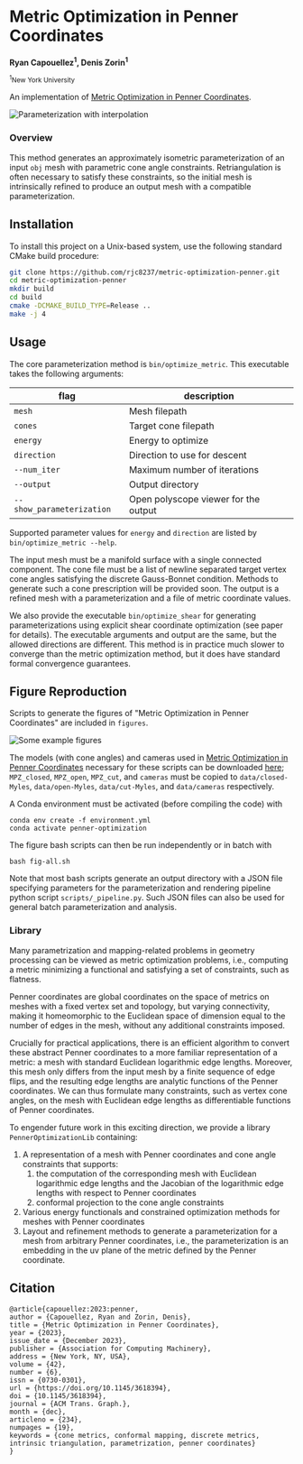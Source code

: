 # Metric Optimization in Penner Coordinates

<strong>Ryan Capouellez<sup>1</sup>, Denis Zorin<sup>1</sup></strong>

<small><sup>1</sup>New York University</small>

An implementation of [Metric Optimization in Penner Coordinates](https://dl.acm.org/doi/10.1145/3618394).

![Parameterization with interpolation](media/teaser.jpg)

### Overview

This method generates an approximately isometric parameterization of an input `obj` mesh with parametric cone angle constraints. Retriangulation is often necessary to satisfy these constraints, so the initial mesh is intrinsically refined to produce an output mesh with a compatible parameterization.

## Installation

To install this project on a Unix-based system, use the following standard CMake build procedure:

```bash
git clone https://github.com/rjc8237/metric-optimization-penner.git
cd metric-optimization-penner
mkdir build
cd build
cmake -DCMAKE_BUILD_TYPE=Release ..
make -j 4
```

## Usage

The core parameterization method is `bin/optimize_metric`. This executable takes the following arguments:

|flag | description|
| --- | --- |
|`mesh` | Mesh filepath|
|`cones` | Target cone filepath|
|`energy` | Energy to optimize|
|`direction` | Direction to use for descent|
|`--num_iter` | Maximum number of iterations|
|`--output` | Output directory|
|`--show_parameterization` | Open polyscope viewer for the output|

Supported parameter values for `energy` and `direction` are listed by `bin/optimize_metric --help`.

The input mesh must be a manifold surface with a single connected component. The cone file must be a list of newline separated target vertex cone angles satisfying the discrete Gauss-Bonnet condition. Methods to generate such a cone prescription will be provided soon. The output is a refined mesh with a parameterization and a file of metric coordinate values.

We also provide the executable `bin/optimize_shear` for generating parameterizations using explicit shear coordinate optimization (see paper for details). The executable arguments and output are the same, but the allowed directions are different. This method is in practice much slower to converge than the metric optimization method, but it does have standard formal convergence guarantees.

## Figure Reproduction

Scripts to generate the figures of "Metric Optimization in Penner Coordinates" are included in `figures`.

![Some example figures](media/examples.jpg)

The models (with cone angles) and cameras used in [Metric Optimization in Penner Coordinates](https://dl.acm.org/doi/10.1145/3618394) necessary for these scripts can be downloaded [here](https://cims.nyu.edu/gcl/papers/2021-Conformal.zip);  `MPZ_closed`, `MPZ_open`, `MPZ_cut`, and `cameras` must be copied to `data/closed-Myles`, `data/open-Myles`, `data/cut-Myles`, and `data/cameras` respectively.

A Conda environment must be activated (before compiling the code) with
```
conda env create -f environment.yml
conda activate penner-optimization
```
The figure bash scripts can then be run independently or in batch with
```
bash fig-all.sh
```

Note that most bash scripts generate an output directory with a JSON file specifying parameters for the parameterization and rendering pipeline python script `scripts/_pipeline.py`. Such JSON files can also be used for general batch parameterization and analysis.

### Library

Many parametrization and mapping-related problems in geometry processing can be viewed as metric optimization problems, i.e., computing a metric minimizing a functional and satisfying a set of constraints, such as flatness.

Penner coordinates are global coordinates on the space of metrics on meshes with a fixed vertex set and topology, but varying connectivity, making it homeomorphic to the Euclidean space of dimension equal to the number of edges in the mesh, without any additional constraints imposed.

Crucially for practical applications, there is an efficient algorithm to convert these abstract Penner coordinates to a more familiar representation of a metric: a mesh with standard Euclidean logarithmic edge lengths. Moreover, this mesh only differs from the input mesh by a finite sequence of edge flips, and the resulting edge lengths are analytic functions of the Penner coordinates. We can thus formulate many constraints, such as vertex cone angles, on the mesh with Euclidean edge lengths as differentiable functions of Penner coordinates.

To engender future work in this exciting direction, we provide a library `PennerOptimizationLib` containing:

1. A representation of a mesh with Penner coordinates and cone angle constraints that supports:
   1.  the computation of the corresponding mesh with Euclidean logarithmic edge lengths and the Jacobian of the logarithmic edge lengths with respect to Penner coordinates
   2.  conformal projection to the cone angle constraints
2.  Various energy functionals and constrained optimization methods for meshes with Penner coordinates
3.  Layout and refinement methods to generate a parameterization for a mesh from arbitrary Penner coordinates, i.e., the parameterization is an embedding in the uv plane of the metric defined by the Penner coordinate.

## Citation

```
@article{capouellez:2023:penner,
author = {Capouellez, Ryan and Zorin, Denis},
title = {Metric Optimization in Penner Coordinates},
year = {2023},
issue_date = {December 2023},
publisher = {Association for Computing Machinery},
address = {New York, NY, USA},
volume = {42},
number = {6},
issn = {0730-0301},
url = {https://doi.org/10.1145/3618394},
doi = {10.1145/3618394},
journal = {ACM Trans. Graph.},
month = {dec},
articleno = {234},
numpages = {19},
keywords = {cone metrics, conformal mapping, discrete metrics, intrinsic triangulation, parametrization, penner coordinates}
}
```

